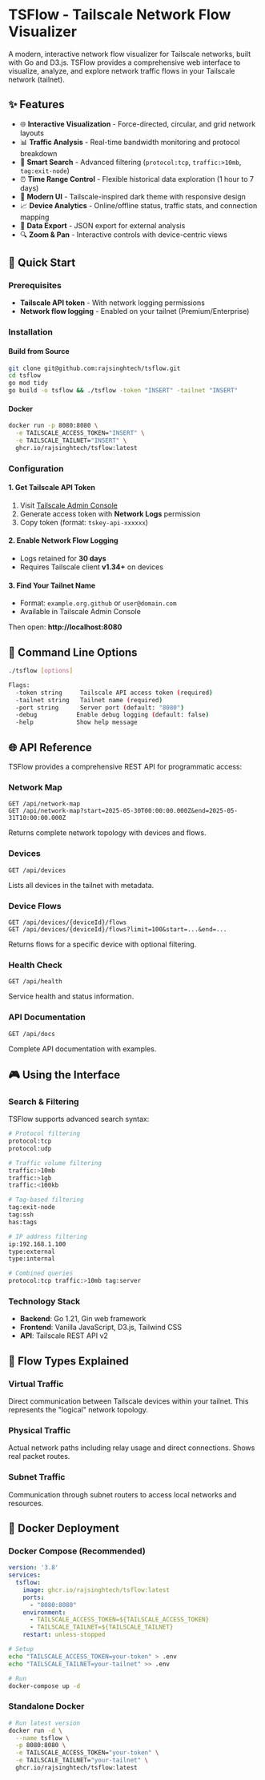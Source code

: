 # TSFlow - Tailscale Network Flow Visualizer

A modern, interactive network flow visualizer for Tailscale networks, built with Go and D3.js. TSFlow provides a comprehensive web interface to visualize, analyze, and explore network traffic flows in your Tailscale network (tailnet).

## ✨ Features

- 🌐 **Interactive Visualization** - Force-directed, circular, and grid network layouts
- 📊 **Traffic Analysis** - Real-time bandwidth monitoring and protocol breakdown
- 🎯 **Smart Search** - Advanced filtering (`protocol:tcp`, `traffic:>10mb`, `tag:exit-node`)
- ⏰ **Time Range Control** - Flexible historical data exploration (1 hour to 7 days)
- 🎨 **Modern UI** - Tailscale-inspired dark theme with responsive design
- 📈 **Device Analytics** - Online/offline status, traffic stats, and connection mapping
- 💾 **Data Export** - JSON export for external analysis
- 🔍 **Zoom & Pan** - Interactive controls with device-centric views

## 🚀 Quick Start

### Prerequisites

- **Tailscale API token** - With network logging permissions
- **Network flow logging** - Enabled on your tailnet (Premium/Enterprise)

### Installation

#### Build from Source
```bash
git clone git@github.com:rajsinghtech/tsflow.git
cd tsflow
go mod tidy
go build -o tsflow && ./tsflow -token "INSERT" -tailnet "INSERT"
```

#### Docker
```bash
docker run -p 8080:8080 \
  -e TAILSCALE_ACCESS_TOKEN="INSERT" \
  -e TAILSCALE_TAILNET="INSERT" \
  ghcr.io/rajsinghtech/tsflow:latest
```

### Configuration

#### 1. Get Tailscale API Token
1. Visit [Tailscale Admin Console](https://login.tailscale.com/admin/settings/keys)
2. Generate access token with **Network Logs** permission
3. Copy token (format: `tskey-api-xxxxxx`)

#### 2. Enable Network Flow Logging
- Logs retained for **30 days**
- Requires Tailscale client **v1.34+** on devices

#### 3. Find Your Tailnet Name
- Format: `example.org.github` or `user@domain.com`
- Available in Tailscale Admin Console

Then open: **http://localhost:8080**

## 🔧 Command Line Options

```bash
./tsflow [options]

Flags:
  -token string     Tailscale API access token (required)
  -tailnet string   Tailnet name (required)  
  -port string      Server port (default: "8080")
  -debug           Enable debug logging (default: false)
  -help            Show help message
```

## 🌐 API Reference

TSFlow provides a comprehensive REST API for programmatic access:

### Network Map
```http
GET /api/network-map
GET /api/network-map?start=2025-05-30T00:00:00.000Z&end=2025-05-31T10:00:00.000Z
```
Returns complete network topology with devices and flows.

### Devices
```http
GET /api/devices
```
Lists all devices in the tailnet with metadata.

### Device Flows  
```http
GET /api/devices/{deviceId}/flows
GET /api/devices/{deviceId}/flows?limit=100&start=...&end=...
```
Returns flows for a specific device with optional filtering.

### Health Check
```http
GET /api/health
```
Service health and status information.

### API Documentation
```http
GET /api/docs
```
Complete API documentation with examples.

## 🎮 Using the Interface

### Search & Filtering

TSFlow supports advanced search syntax:

```bash
# Protocol filtering
protocol:tcp
protocol:udp

# Traffic volume filtering  
traffic:>10mb
traffic:>1gb
traffic:<100kb

# Tag-based filtering
tag:exit-node
tag:ssh
has:tags

# IP address filtering
ip:192.168.1.100
type:external
type:internal

# Combined queries
protocol:tcp traffic:>10mb tag:server
```



### Technology Stack
- **Backend**: Go 1.21, Gin web framework
- **Frontend**: Vanilla JavaScript, D3.js, Tailwind CSS
- **API**: Tailscale REST API v2

## 🔄 Flow Types Explained

### Virtual Traffic
Direct communication between Tailscale devices within your tailnet. This represents the "logical" network topology.

### Physical Traffic  
Actual network paths including relay usage and direct connections. Shows real packet routes.

### Subnet Traffic
Communication through subnet routers to access local networks and resources.

## 🐳 Docker Deployment

### Docker Compose (Recommended)
```yaml
version: '3.8'
services:
  tsflow:
    image: ghcr.io/rajsinghtech/tsflow:latest
    ports:
      - "8080:8080"
    environment:
      - TAILSCALE_ACCESS_TOKEN=${TAILSCALE_ACCESS_TOKEN}
      - TAILSCALE_TAILNET=${TAILSCALE_TAILNET}
    restart: unless-stopped
```

```bash
# Setup
echo "TAILSCALE_ACCESS_TOKEN=your-token" > .env
echo "TAILSCALE_TAILNET=your-tailnet" >> .env

# Run
docker-compose up -d
```

### Standalone Docker
```bash
# Run latest version
docker run -d \
  --name tsflow \
  -p 8080:8080 \
  -e TAILSCALE_ACCESS_TOKEN="your-token" \
  -e TAILSCALE_TAILNET="your-tailnet" \
  ghcr.io/rajsinghtech/tsflow:latest
```